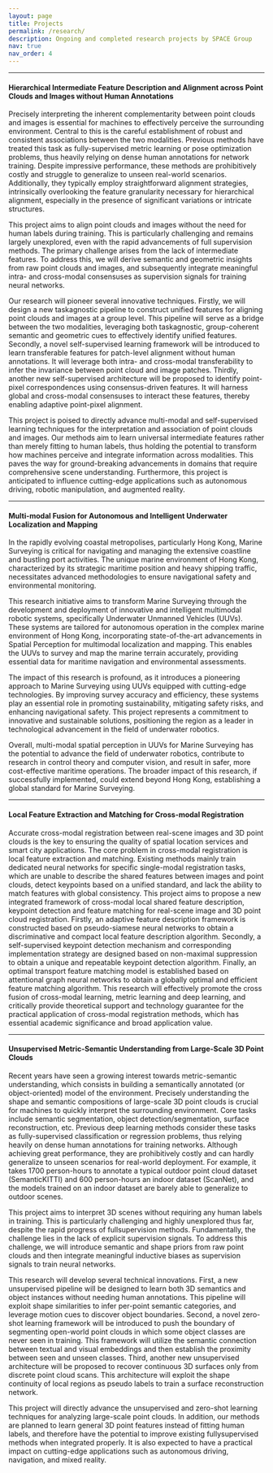 ```yaml
---
layout: page
title: Projects
permalink: /research/
description: Ongoing and completed research projects by SPACE Group
nav: true
nav_order: 4
---
```


---
<section>
  <h4>Hierarchical Intermediate Feature Description and Alignment across Point Clouds and Images without Human Annotations</h4>
  
Precisely interpreting the inherent complementarity between point clouds and images is essential for machines to effectively perceive the surrounding environment. Central to this is the careful establishment of robust and consistent associations between the two modalities. Previous methods have treated this task as fully-supervised metric learning or pose optimization problems, thus heavily relying on dense human annotations for network training. Despite impressive performance, these methods are prohibitively costly and struggle to generalize to unseen real-world scenarios. Additionally, they typically employ straightforward alignment strategies, intrinsically overlooking the feature granularity necessary for hierarchical alignment, especially in the presence of significant variations or intricate structures. 

This project aims to align point clouds and images without the need for human labels during training. This is particularly challenging and remains largely unexplored, even with the rapid advancements of full supervision methods. The primary challenge arises from the lack of intermediate features. To address this, we will derive semantic and geometric insights from raw point clouds and images, and subsequently integrate meaningful intra- and cross-modal consensuses as supervision signals for training neural networks. 

Our research will pioneer several innovative techniques. Firstly, we will design a new taskagnostic pipeline to construct unified features for aligning point clouds and images at a group level. This pipeline will serve as a bridge between the two modalities, leveraging both taskagnostic, group-coherent semantic and geometric cues to effectively identify unified features. Secondly, a novel self-supervised learning framework will be introduced to learn transferable features for patch-level alignment without human annotations. It will leverage both intra- and cross-modal transferability to infer the invariance between point cloud and image patches. Thirdly, another new self-supervised architecture will be proposed to identify point-pixel correspondences using consensus-driven features. It will harness global and cross-modal consensuses to interact these features, thereby enabling adaptive point-pixel alignment. 

This project is poised to directly advance multi-modal and self-supervised learning techniques for the interpretation and association of point clouds and images. Our methods aim to learn universal intermediate features rather than merely fitting to human labels, thus holding the potential to transform how machines perceive and integrate information across modalities. This paves the way for ground-breaking advancements in domains that require comprehensive scene understanding. Furthermore, this project is anticipated to influence cutting-edge applications such as autonomous driving, robotic manipulation, and augmented reality.
  
</section>

---
<section>
  <h4>Multi-modal Fusion for Autonomous and Intelligent Underwater Localization and Mapping</h4>

In the rapidly evolving coastal metropolises, particularly Hong Kong, Marine Surveying is critical for navigating and managing the extensive coastline and bustling port activities. The unique marine environment of Hong Kong, characterized by its strategic maritime position and heavy shipping traffic, necessitates advanced methodologies to ensure navigational safety and environmental monitoring.

This research initiative aims to transform Marine Surveying through the development and deployment of innovative and intelligent multimodal robotic systems, specifically Underwater Unmanned Vehicles (UUVs). These systems are tailored for autonomous operation in the complex marine environment of Hong Kong, incorporating state-of-the-art advancements in Spatial Perception for multimodal localization and mapping. This enables the UUVs to survey and map the marine terrain accurately, providing essential data for maritime navigation and environmental assessments. 

The impact of this research is profound, as it introduces a pioneering approach to Marine Surveying using UUVs equipped with cutting-edge technologies. By improving survey accuracy and efficiency, these systems play an essential role in promoting sustainability, mitigating safety risks, and enhancing navigational safety. This project represents a commitment to innovative and sustainable solutions, positioning the region as a leader in technological advancement in the field of underwater robotics.

Overall, multi-modal spatial perception in UUVs for Marine Surveying has the potential to advance the field of underwater robotics, contribute to research in control theory and computer vision, and result in safer, more cost-effective maritime operations. The broader impact of this research, if successfully implemented, could extend beyond Hong Kong, establishing a global standard for Marine Surveying.
  
</section>

---
<section>
  <h4>Local Feature Extraction and Matching for Cross-modal Registration</h4>
  
Accurate cross-modal registration between real-scene images and 3D point clouds is the key to ensuring the quality of spatial location services and smart city applications. The core problem in cross-modal registration is local feature extraction and matching. Existing methods mainly train dedicated neural networks for specific single-modal registration tasks, which are unable to describe the shared features between images and point clouds, detect keypoints based on a unified standard, and lack the ability to match features with global consistency. This project aims to propose a new integrated framework of cross-modal local shared feature description, keypoint detection and feature matching for real-scene image and 3D point cloud registration. Firstly, an adaptive feature description framework is constructed based on pseudo-siamese neural networks to obtain a discriminative and compact local feature description algorithm. Secondly, a self-supervised keypoint detection mechanism and corresponding implementation strategy are designed based on non-maximal suppression to obtain a unique and repeatable keypoint detection algorithm. Finally, an optimal transport feature matching model is established based on attentional graph neural networks to obtain a globally optimal and efficient feature matching algorithm. This research will effectively promote the cross fusion of cross-modal learning, metric learning and deep learning, and critically provide theoretical support and technology guarantee for the practical application of cross-modal registration methods, which has essential academic significance and broad application value.
  
</section>

---
<section>
  <h4>Unsupervised Metric-Semantic Understanding from Large-Scale 3D Point Clouds</h4>
  
Recent years have seen a growing interest towards metric-semantic understanding, which consists in building a semantically annotated (or object-oriented) model of the environment. Precisely understanding the shape and semantic compositions of large-scale 3D point clouds is crucial for machines to quickly interpret the surrounding environment. Core tasks include semantic segmentation, object detection/segmentation, surface reconstruction, etc. Previous deep learning methods consider these tasks as fully-supervised classification or regression problems, thus relying heavily on dense human annotations for training networks. Although achieving great performance, they are prohibitively costly and can hardly generalize to unseen scenarios for real-world deployment. For example, it takes 1700 person-hours to annotate a typical outdoor point cloud dataset (SemanticKITTI) and 600 person-hours an indoor dataset (ScanNet), and the models trained on an indoor dataset are barely able to generalize to outdoor scenes. 

This project aims to interpret 3D scenes without requiring any human labels in training. This is particularly challenging and highly unexplored thus far, despite the rapid progress of fullsupervision methods. Fundamentally, the challenge lies in the lack of explicit supervision signals. To address this challenge, we will introduce semantic and shape priors from raw point clouds and then integrate meaningful inductive biases as supervision signals to train neural networks. 

This research will develop several technical innovations. First, a new unsupervised pipeline will be designed to learn both 3D semantics and object instances without needing human annotations. This pipeline will exploit shape similarities to infer per-point semantic categories, and leverage motion cues to discover object boundaries. Second, a novel zero-shot learning framework will be introduced to push the boundary of segmenting open-world point clouds in which some object classes are never seen in training. This framework will utilize the semantic connection between textual and visual embeddings and then establish the proximity between seen and unseen classes. Third, another new unsupervised architecture will be proposed to recover continuous 3D surfaces only from discrete point cloud scans. This architecture will exploit the shape continuity of local regions as pseudo labels to train a surface reconstruction network. 

This project will directly advance the unsupervised and zero-shot learning techniques for analyzing large-scale point clouds. In addition, our methods are planned to learn general 3D point features instead of fitting human labels, and therefore have the potential to improve existing fullysupervised methods when integrated properly. It is also expected to have a practical impact on cutting-edge applications such as autonomous driving, navigation, and mixed reality.
  
</section>
